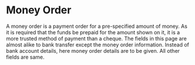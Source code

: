 # Money Order

A money order is a payment order for a pre-specified amount of money. As it is required that the funds be prepaid for the amount shown on it, it is a more trusted method of payment than a cheque. The fields in this page are almost alike to bank transfer except the money order information. Instead of bank account details, here money order details are to be given. All other fields are same.
